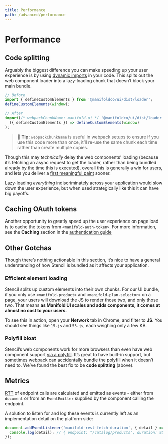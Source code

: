 ```yaml
---
title: Performance
path: /advanced/performance
---
```


# Performance

## Code splitting

Arguably the biggest difference you can make speeding up your user experience is by using [dynamic
imports][import] in your code. This splits out the web component loader into a lazy-loading chunk
that doesn’t block your main bundle.

```js
// Before
import { defineCustomElements } from '@manifoldco/ui/dist/loader';
defineCustomElements(window);

// After
import(/* webpackChunkName: manifold-ui */ '@manifoldco/ui/dist/loader').then(
  ({ defineCustomElements }) => defineCustomElements(window)
);
```

> 💁 **Tip:** `webpackChunkName` is useful in webpack setups to ensure if you use this code more
> than once, it’ll re-use the same chunk each time rather than create multiple copies.

Though this may _technically_ delay the web components’ loading (because it’s fetching an async
request to get the loader, rather than being bundled already by the time this is executed), overall
this is generally a win for users, and lets you deliver a [first meaningful paint][fmp] sooner.

Lazy-loading _everything_ indiscriminately across your application would slow down the user
experience, but when used strategically like this it can have big payoffs.

## Caching OAuth tokens

Another opportunity to greatly speed up the user experience on page load is to cache the tokens from
`<manifold-auth-token>`. For more information, see the **Caching** section in the [authentication
guide][auth]

## Other Gotchas

Though there’s nothing actionable in this section, it’s nice to have a general understanding of how
Stencil is bundled as it affects your application.

### Efficient element loading

Stencil splits up custom elements into their own chunks. For our UI bundle, if you only use
`<manifold-product>` and `<manifold-plan-selector>` on a page, your users will download the JS to
render those two, and only those two. That means **as Manifold UI scales and adds components, it
comes at almost no cost to your users.**

To see this in action, open your **Network** tab in Chrome, and filter to **JS**. You should see
things like `15.js` and `53.js`, each weighing only a few KB.

### Polyfill bloat

Stencil’s web components work for more browsers than even have web component support [via a
polyfill][stencil-browsers]. It’s great to have built-in support, but sometimes webpack can
accidentally bundle the polyfill when it doesn’t need to. We’ve found the best fix to be **code
splitting** (above).

## Metrics

[RTT][rtt] of endpoint calls are calculated and emitted as events - either from `document` or from
an `EventEmitter` supplied by the component calling the endpoint.

A solution to listen for and log these events is currently left as an implementation detail on the
platform side:

```js
document.addEventListener('manifold-rest-fetch-duration', { detail } => {
  console.log(detail); // { endpoint: "/catalog/products", duration: 95 }
});
```

[auth]: /advanced/authentication
[fmp]: https://developers.google.com/web/tools/lighthouse/audits/first-meaningful-paint
[import]: https://webpack.js.org/guides/code-splitting/#dynamic-imports
[rtt]: https://developer.mozilla.org/en-US/docs/Glossary/Round_Trip_Time_(RTT)
[stencil-browsers]: https://stenciljs.com/docs/browser-support
